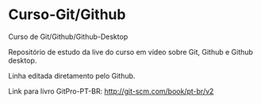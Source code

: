 # Curso-Git/Github
 Curso de Git/Github/Github-Desktop

 Repositório de estudo da live do curso em vídeo sobre Git, Github e Github desktop.
 
 Linha editada diretamento pelo Github.
 
 
Link para livro GitPro-PT-BR: http://git-scm.com/book/pt-br/v2
